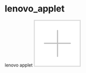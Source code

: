 # lenovo_applet
lenovo applet
![avatar](https://github.com/lele88lala/lenovo_applet/blob/master/images/btn_add_photo.png)
